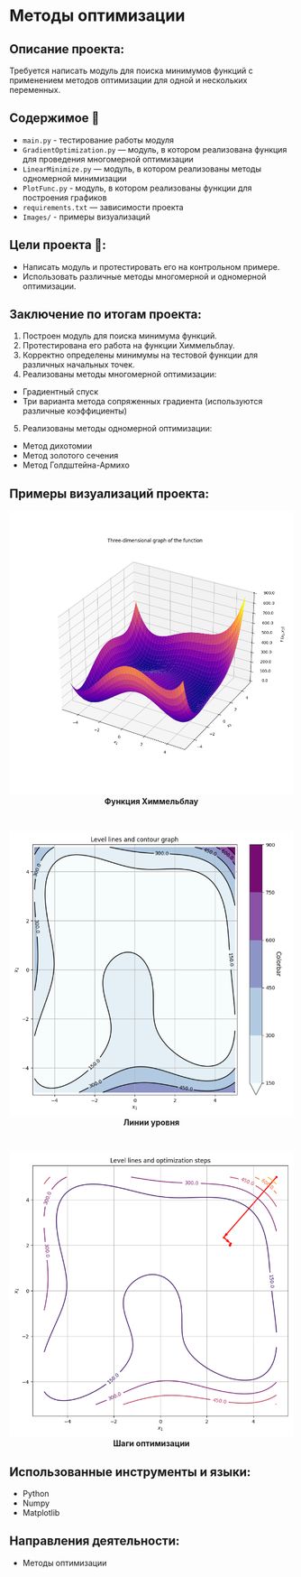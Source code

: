 # Методы оптимизации

##  Описание проекта:
Требуется написать модуль для поиска минимумов функций с применением методов оптимизации для одной и нескольких переменных.

## Содержимое 📂
- `main.py` - тестирование работы модуля
- `GradientOptimization.py` — модуль, в котором реализована функция для проведения многомерной оптимизации
- `LinearMinimize.py` —  модуль, в котором реализованы методы одномерной минимизации
- `PlotFunc.py` - модуль, в котором реализованы функции для построения графиков
- `requirements.txt` — зависимости проекта
- `Images/` - примеры визуализаций

## Цели проекта :dart::
* Написать модуль и протестировать его на контрольном примере.
* Использовать различные методы многомерной и одномерной оптимизации.

## Заключение по итогам проекта:
1. Построен модуль для поиска минимума функций.
2. Протестирована его работа на функции Химмельблау.
3. Корректно определены минимумы на тестовой функции для различных начальных точек.
4. Реализованы методы многомерной оптимизации:
  * Градиентный спуск
  * Три варианта метода сопряженных градиента (используются различные коэффициенты)
5. Реализованы методы одномерной оптимизации:
  * Метод дихотомии
  * Метод золотого сечения
  * Метод Голдштейна-Армихо


## Примеры визуализаций проекта:
<div align="center">
  <img src="Images/plot_surface.png" width="550"/><br>
  <b>Функция Химмельблау</b>
</div>

<br> <!-- небольшой отступ между картинками -->

<div align="center">
  <img src="Images/contour_plot.png" width="550"/><br>
  <b>Линии уровня</b>
</div>

<br> <!-- небольшой отступ между картинками -->

<div align="center">
  <img src="Images/optimization_steps.png" width="550"/><br>
  <b>Шаги оптимизации</b>
</div>


## Использованные инструменты и языки:
* Python
* Numpy
* Matplotlib

## Направления деятельности:
* Методы оптимизации
